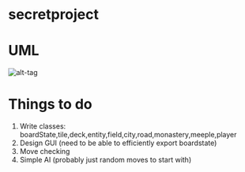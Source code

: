 # secretproject
# UML

![alt-tag](https://github.com/mattdmorris/secretproject/blob/master/umlpng.png)

# Things to do

1) Write classes: boardState,tile,deck,entity,field,city,road,monastery,meeple,player
2) Design GUI (need to be able to efficiently export boardstate)
3) Move checking
4) Simple AI (probably just random moves to start with)



